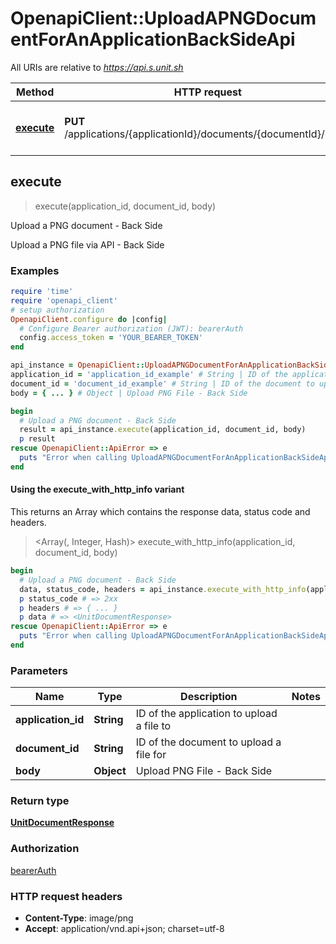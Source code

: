 # OpenapiClient::UploadAPNGDocumentForAnApplicationBackSideApi

All URIs are relative to *https://api.s.unit.sh*

| Method | HTTP request | Description |
| ------ | ------------ | ----------- |
| [**execute**](UploadAPNGDocumentForAnApplicationBackSideApi.md#execute) | **PUT** /applications/{applicationId}/documents/{documentId}/back/ | Upload a PNG document - Back Side |


## execute

> <UnitDocumentResponse> execute(application_id, document_id, body)

Upload a PNG document - Back Side

Upload a PNG file via API - Back Side

### Examples

```ruby
require 'time'
require 'openapi_client'
# setup authorization
OpenapiClient.configure do |config|
  # Configure Bearer authorization (JWT): bearerAuth
  config.access_token = 'YOUR_BEARER_TOKEN'
end

api_instance = OpenapiClient::UploadAPNGDocumentForAnApplicationBackSideApi.new
application_id = 'application_id_example' # String | ID of the application to upload a file to
document_id = 'document_id_example' # String | ID of the document to upload a file for
body = { ... } # Object | Upload PNG File - Back Side

begin
  # Upload a PNG document - Back Side
  result = api_instance.execute(application_id, document_id, body)
  p result
rescue OpenapiClient::ApiError => e
  puts "Error when calling UploadAPNGDocumentForAnApplicationBackSideApi->execute: #{e}"
end
```

#### Using the execute_with_http_info variant

This returns an Array which contains the response data, status code and headers.

> <Array(<UnitDocumentResponse>, Integer, Hash)> execute_with_http_info(application_id, document_id, body)

```ruby
begin
  # Upload a PNG document - Back Side
  data, status_code, headers = api_instance.execute_with_http_info(application_id, document_id, body)
  p status_code # => 2xx
  p headers # => { ... }
  p data # => <UnitDocumentResponse>
rescue OpenapiClient::ApiError => e
  puts "Error when calling UploadAPNGDocumentForAnApplicationBackSideApi->execute_with_http_info: #{e}"
end
```

### Parameters

| Name | Type | Description | Notes |
| ---- | ---- | ----------- | ----- |
| **application_id** | **String** | ID of the application to upload a file to |  |
| **document_id** | **String** | ID of the document to upload a file for |  |
| **body** | **Object** | Upload PNG File - Back Side |  |

### Return type

[**UnitDocumentResponse**](UnitDocumentResponse.md)

### Authorization

[bearerAuth](../README.md#bearerAuth)

### HTTP request headers

- **Content-Type**: image/png
- **Accept**: application/vnd.api+json; charset=utf-8

